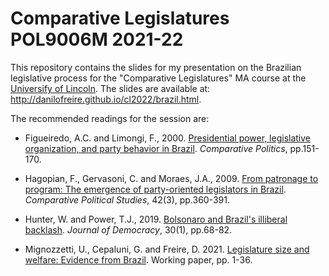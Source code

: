 # Comparative Legislatures POL9006M 2021-22

This repository contains the slides for my presentation on the Brazilian
legislative process for the "Comparative Legislatures" MA course at the
[Universify of Lincoln](https://www.lincoln.ac.uk/course/polpolma/). The slides
are available at: <http://danilofreire.github.io/cl2022/brazil.html>. 

The recommended readings for the session are:

* Figueiredo, A.C. and Limongi, F., 2000. [Presidential power, legislative
  organization, and party behavior in Brazil](https://doi.org/422395).
  *Comparative Politics*, pp.151-170.

* Hagopian, F., Gervasoni, C. and Moraes, J.A., 2009. [From patronage to
  program: The emergence of party-oriented legislators in
  Brazil](https://doi.org/10.1177%2F0010414008325572). *Comparative Political
  Studies*, 42(3), pp.360-391.

* Hunter, W. and Power, T.J., 2019. [Bolsonaro and Brazil's illiberal
  backlash](https://doi.org/10.1353/jod.2019.0005). *Journal of Democracy*,
  30(1), pp.68-82.

* Mignozzetti, U., Cepaluni, G. and Freire, D. 2021. [Legislature size and
  welfare: Evidence from
  Brazil](https://github.com/umbertomig/legislature-size-welfare/blob/master/article/article.pdf).
  Working paper, pp. 1-36. 
